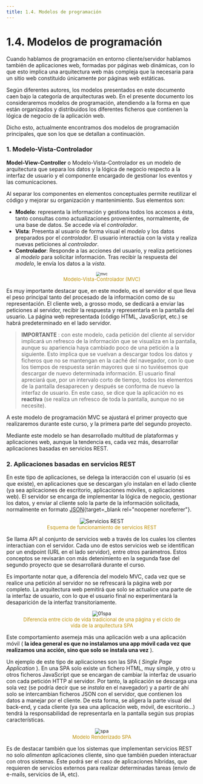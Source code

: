 ```yaml
---
title: 1.4. Modelos de programación
---
```

# 1.4. Modelos de programación

Cuando hablamos de programación en entorno cliente/servidor hablamos también de aplicaciones web, formadas por páginas web dinámicas, con lo que esto implica una arquitectura web más compleja que la necesaria para un sitio web constituido únicamente por páginas web estáticas.

Según diferentes autores, los modelos presentados en este documento caen bajo la categoría de arquitecturas web. En el presente documento los consideraremos modelos de programación, atendiendo a la forma en que están organizados y distribuidos los diferentes ficheros que contienen la lógica de negocio de la aplicación web.

Dicho esto, actualmente encontramos dos modelos de programación principales, que son los que se detallan a continuación.

### 1. Modelo-Vista-Controlador

**Model-View-Controller** o Modelo-Vista-Controlador es un modelo de arquitectura que separa los datos y la lógica de negocio respecto a la interfaz de usuario y el componente encargado de gestionar los eventos y las comunicaciones.

Al separar los componentes en elementos conceptuales permite reutilizar el código y mejorar su organización y mantenimiento. Sus elementos son:

- **Modelo**: representa la información y gestiona todos los accesos a ésta, tanto consultas como actualizaciones provenientes, normalmente, de una base de datos. Se accede vía el *controlador*.
- **Vista**: Presenta al usuario de forma visual el *modelo* y los datos preparados por el *controlador*. El usuario interactúa con la vista y realiza nuevas peticiones al *controlador*.
- **Controlador**: Responde a las acciones del usuario, y realiza peticiones al *modelo* para solicitar información. Tras recibir la respuesta del *modelo*, le envía los datos a la *vista*.

<div style="text-align: center;"><figure><img src="../../img/ut01/mvc.png" alt="mvc" style="zoom:70%;" /><figcaption style="font-size: 13px; color: #bd8f04;">Modelo-Vista-Controlador (MVC)</figcaption></figure></div>

Es muy importante destacar que, en este modelo, es el servidor el que lleva el peso principal tanto del procesado de la información como de su representación. El cliente web, a grosso modo, se dedicará a enviar las peticiones al servidor, recibir la respuesta y representarla en la pantalla del usuario. La página web representada (código HTML, JavaScript, etc.) se habrá predeterminado en el lado servidor.

> **IMPORTANTE** : con este modelo, cada petición del cliente al servidor implicará un refresco de la información que se visualiza en la pantalla, aunque su apariencia haya cambiado poco de una petición a la siguiente. Esto implica que se vuelvan a descargar todos los datos y ficheros que no se mantengan en la caché del navegador, con lo que los tiempos de respuesta serán mayores que si no tuviésemos que descargar de nuevo determinada información. El usuario final apreciará que, por un intervalo corto de tiempo, todos los elementos de la pantalla desaparecen y después se conforma de nuevo la interfaz de usuario. En este caso, se dice que la aplicación no es **reactiva** (se realiza un refresco de toda la pantalla, aunque no se necesite).

A este modelo de programación MVC se ajustará el primer proyecto que realizaremos durante este curso, y la primera parte del segundo proyecto.

Mediante este modelo se han desarrollado multitud de plataformas y aplicaciones web, aunque la tendencia es, cada vez más, desarrollar aplicaciones basadas en servicios REST.

### 2. Aplicaciones basadas en servicios REST

En este tipo de aplicaciones, se delega la interacción con el usuario (si es que existe), en aplicaciones que se descargan y/o instalan en el lado cliente (ya sea aplicaciones de escritorio, aplicaciones móviles, o aplicaciones web). El servidor se encarga de implementar la lógica de negocio, gestionar los datos, y enviar al cliente solo la parte de la información solicitada, normalmente en formato [JSON](https://www.w3schools.com/js/js_json_intro.asp){target=_blank rel="noopener noreferrer"}.

<div style="text-align: center;"><figure><img src="../../img/ut01/servicios_rest.png" alt="Servicios REST" style="zoom:100%;" /><figcaption style="font-size: 13px; color: #bd8f04;">Esquema de funcionamiento de servicios REST</figcaption></figure></div>

Se llama API al conjunto de servicios web a través de los cuales los clientes interactúan con el servidor. Cada uno de estos servicios web se identifican por un endpoint (URL en el lado servidor), entre otros parámetros. Estos conceptos se revisarán con más detenimiento en la segunda fase del segundo proyecto que se desarrollará durante el curso.

Es importante notar que, a diferencia del modelo MVC, cada vez que se realice una petición al servidor no se refrescará la página web por completo. La arquitectura web pemitirá que solo se actualice una parte de la interfaz de usuario, con lo que el usuario final no experimentará la desaparición de la interfaz transitoriamente.

<div style="text-align: center;"><figure><img src="../../img/ut01/01spa.png" alt="01spa" style="zoom:90%;" /><figcaption style="font-size: 13px; color: #bd8f04;">Diferencia entre ciclo de vida tradicional de una página y el ciclo de vida de la arquitectura SPA</figcaption></figure></div>

Este comportamiento asemeja más una aplicación web a una aplicación móvil ( **la idea general es que no instalamos una app móvil cada vez que realizamos una acción, sino que solo se instala una vez** ).

Un ejemplo de este tipo de aplicaciones son las SPA ( *Single Page Application* ). En una SPA solo existe un fichero HTML, muy simple, y otro u otros ficheros JavaScript que se encargan de cambiar la interfaz de usuario con cada petición HTTP al servidor. Por tanto, la aplicación se descarga una sola vez (se podría decir que se *instala* en el navegador) y a partir de ahí solo se intercambian ficheros JSON con el servidor, que contienen los datos a manejar por el cliente. De esta forma, se aligera la parte visual del back-end, y cada cliente (ya sea una aplicación web, móvil, de escritorio...) tendrá la responsabilidad de representarla en la pantalla según sus propias características.

<div style="text-align: center;"><figure><img src="../../img/ut01/spa.png" alt="spa" style="zoom:90%;" /><figcaption style="font-size: 13px; color: #bd8f04;">Modelo Renderizado SPA</figcaption></figure></div>

Es de destacar también que los sistemas que implementan servicios REST no solo *alimentan* aplicaciones cliente, sino que también pueden interactuar con otros sistemas. Éste podrá ser el caso de aplicaciones híbridas, que requieren de servicios externos para realizar determinadas tareas (envío de e-mails, servicios de IA, etc).
